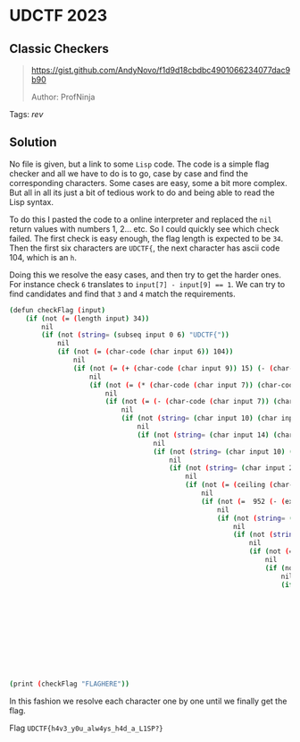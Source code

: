 # UDCTF 2023

## Classic Checkers

> https://gist.github.com/AndyNovo/f1d9d18cbdbc4901066234077dac9b90
>
>  Author: ProfNinja
>

Tags: _rev_

## Solution
No file is given, but a link to some `Lisp` code. The code is a simple flag checker and all we have to do is to go, case by case and find the corresponding characters. Some cases are easy, some a bit more complex. But all in all its just a bit of tedious work to do and being able to read the Lisp syntax.

To do this I pasted the code to a online interpreter and replaced the `nil` return values with numbers 1, 2... etc. So I could quickly see which check failed. The first check is easy enough, the flag length is expected to be `34`. Then the first six characters are `UDCTF{`, the next character has ascii code 104, which is an `h`. 

Doing this we resolve the easy cases, and then try to get the harder ones. For instance check `6` translates to `input[7] - input[9] == 1`. We can try to find candidates and find that `3` and `4` match the requirements.

```bash
(defun checkFlag (input)
    (if (not (= (length input) 34))
        nil
        (if (not (string= (subseq input 0 6) "UDCTF{"))
            nil
            (if (not (= (char-code (char input 6)) 104))
                nil
                (if (not (= (+ (char-code (char input 9)) 15) (- (char-code (char input 8)) (char-code (char input 7)))))
                    nil
                    (if (not (= (* (char-code (char input 7)) (char-code (char input 9))) 2652))
                        nil
                        (if (not (= (- (char-code (char input 7)) (char-code (char input 9))) 1))
                            nil
                            (if (not (string= (char input 10) (char input 14) ) )
                                nil
                                (if (not (string= (char input 14) (char input 21) ) )
                                    nil
                                    (if (not (string= (char input 10) (char input 25) ) )
                                        nil
                                        (if (not (string= (char input 21) (char input 27) ) )
                                            nil
                                            (if (not (= (ceiling (char-code (char input 10)) 2) (char-code (char input 12)) ) )
                                                nil
                                                (if (not (=  952 (- (expt (char-code (char input 11)) 2) (expt (char-code (char input 13)) 2)) ) )
                                                    nil
                                                    (if (not (string= (subseq input 14 21) (reverse "sy4wla_")))
                                                        nil
                                                        (if (not (string= (subseq input 22 24) (subseq input 6 8)))
                                                            nil
                                                            (if (not (= (mod (char-code (char input 24)) 97)  3))
                                                                nil
                                                                (if (not (string= (subseq input 14 16) (reverse (subseq input 26 28))))
                                                                    nil
                                                                    (if (not (= (complex (char-code (char input 28)) (char-code (char input 29)))  (conjugate (complex 76 -49))))
                                                                        nil
                                                                        (if (not (= (lcm (char-code (char input 30)) (char-code (char input 31))) 6640))
                                                                            nil
                                                                            (if (not (> (char-code (char input 30)) (char-code (char input 31)) ) )
                                                                                nil
                                                                                (if (not (= (char-code (char input 32)) (- (+ (char-code (char input 31)) (char-code (char input 30))) (char-code (char input 24)))))
                                                                                    nil
                                                                                    (if (not (= (char-code (char input 33)) 125))
                                                                                        nil
                                                                                        t))))))))))))))))))))))

(print (checkFlag "FLAGHERE"))
```

In this fashion we resolve each character one by one until we finally get the flag.

Flag `UDCTF{h4v3_y0u_alw4ys_h4d_a_L1SP?}`